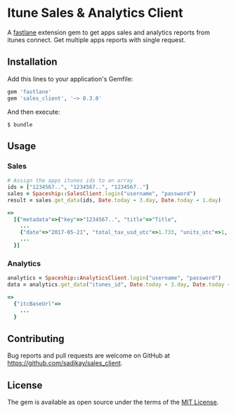 # Itune Sales & Analytics Client

A [fastlane](https://github.com/fastlane/fastlane) extension gem to get apps sales and analytics reports from itunes connect.
Get multiple apps reports with single request.

## Installation

Add this lines to your application's Gemfile:

```ruby
gem 'fastlane'
gem 'sales_client', '~> 0.3.0'
```

And then execute:

    $ bundle

## Usage
### Sales

```ruby
# Assign the apps itunes ids to an array
ids = ["1234567..", "1234567..", "1234567.."]
sales = Spaceship::SalesClient.login("username", "password")
result = sales.get_data(ids, Date.today - 3.day, Date.today - 1.day)

=>
  [{"metadata"=>{"key"=>"1234567..", "title"=>"Title",
    ...
    {"date"=>"2017-05-21", "total_tax_usd_utc"=>1.733, "units_utc"=>1, "Royalty_utc"=>1.182}
    ...
  }]
```
### Analytics

```ruby
analytics = Spaceship::AnalyticsClient.login("username", "password")
data = analytics.get_data("itunes_id", Date.today - 3.day, Date.today - 1.day)

=>
  {"itcBaseUrl"=>
    ...
  }
```

## Contributing

Bug reports and pull requests are welcome on GitHub at https://github.com/sadikay/sales_client.


## License

The gem is available as open source under the terms of the [MIT License](http://opensource.org/licenses/MIT).
